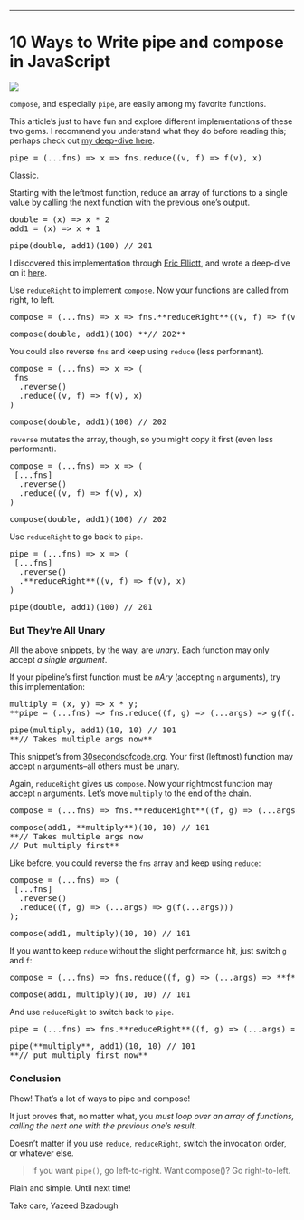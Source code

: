 * * *

# 10 Ways to Write pipe and compose in JavaScript

![](https://cdn-images-1.medium.com/max/1600/1*I2oy7YWlgX6Ej9uGSOGD7Q.jpeg)

`compose`, and especially `pipe`, are easily among my favorite functions.

This article’s just to have fun and explore different implementations of these two gems. I recommend you understand what they do before reading this; perhaps check out [my deep-dive here](https://medium.com/front-end-hacking/pipe-and-compose-in-javascript-5b04004ac937).

<pre name="3336" id="3336" class="graf graf--pre graf-after--p">pipe = (...fns) => x => fns.reduce((v, f) => f(v), x)</pre>

Classic.

Starting with the leftmost function, reduce an array of functions to a single value by calling the next function with the previous one’s output.

<pre name="2fff" id="2fff" class="graf graf--pre graf-after--p">double = (x) => x * 2
add1 = (x) => x + 1</pre>

<pre name="4c85" id="4c85" class="graf graf--pre graf-after--pre">pipe(double, add1)(100) // 201</pre>

I discovered this implementation through [Eric Elliott](https://medium.com/@_ericelliott), and wrote a deep-dive on it [here](https://medium.com/front-end-hacking/pipe-and-compose-in-javascript-5b04004ac937).

Use `reduceRight` to implement `compose`. Now your functions are called from right, to left.

<pre name="29e6" id="29e6" class="graf graf--pre graf-after--p">compose = (...fns) => x => fns.**reduceRight**((v, f) => f(v), x)</pre>

<pre name="fa26" id="fa26" class="graf graf--pre graf-after--pre">compose(double, add1)(100) **// 202**</pre>

You could also reverse `fns` and keep using `reduce` (less performant).

<pre name="2e3d" id="2e3d" class="graf graf--pre graf-after--p">compose = (...fns) => x => (
 fns
  .reverse()
  .reduce((v, f) => f(v), x)
)</pre>

<pre name="f8b5" id="f8b5" class="graf graf--pre graf-after--pre">compose(double, add1)(100) // 202</pre>

`reverse` mutates the array, though, so you might copy it first (even less performant).

<pre name="7edc" id="7edc" class="graf graf--pre graf-after--p">compose = (...fns) => x => (
 [...fns]
  .reverse()
  .reduce((v, f) => f(v), x)
)</pre>

<pre name="2644" id="2644" class="graf graf--pre graf-after--pre">compose(double, add1)(100) // 202</pre>

Use `reduceRight` to go back to `pipe`.

<pre name="c25a" id="c25a" class="graf graf--pre graf-after--p">pipe = (...fns) => x => (
 [...fns]
  .reverse()
  .**reduceRight**((v, f) => f(v), x)
)</pre>

<pre name="7333" id="7333" class="graf graf--pre graf-after--pre">pipe(double, add1)(100) // 201</pre>

### But They’re All Unary

All the above snippets, by the way, are _unary_. Each function may only accept _a single argument_.

If your pipeline’s first function must be _nAry_ (accepting `n` arguments), try this implementation:

<pre name="120b" id="120b" class="graf graf--pre graf-after--p">multiply = (x, y) => x * y;
**pipe = (...fns) => fns.reduce((f, g) => (...args) => g(f(...args)));**</pre>

<pre name="c7cf" id="c7cf" class="graf graf--pre graf-after--pre">pipe(multiply, add1)(10, 10) // 101
**// Takes multiple args now**</pre>

This snippet’s from [30secondsofcode.org](https://30secondsofcode.org/adapter#pipefunctions). Your first (leftmost) function may accept `n` arguments–all others must be unary.

Again, `reduceRight` gives us `compose`. Now your rightmost function may accept `n` arguments. Let’s move `multiply` to the end of the chain.

<pre name="b4ad" id="b4ad" class="graf graf--pre graf-after--p">compose = (...fns) => fns.**reduceRight**((f, g) => (...args) => g(f(...args)));</pre>

<pre name="70b8" id="70b8" class="graf graf--pre graf-after--pre">compose(add1, **multiply**)(10, 10) // 101
**// Takes multiple args now
// Put multiply first**</pre>

Like before, you could reverse the `fns` array and keep using `reduce`:

<pre name="1c59" id="1c59" class="graf graf--pre graf-after--p">compose = (...fns) => (
 [...fns]
  .reverse()
  .reduce((f, g) => (...args) => g(f(...args)))
);</pre>

<pre name="a50a" id="a50a" class="graf graf--pre graf-after--pre">compose(add1, multiply)(10, 10) // 101</pre>

If you want to keep `reduce` without the slight performance hit, just switch `g` and `f`:

<pre name="afab" id="afab" class="graf graf--pre graf-after--p">compose = (...fns) => fns.reduce((f, g) => (...args) => **f**(**g**(...args)));</pre>

<pre name="7524" id="7524" class="graf graf--pre graf-after--pre">compose(add1, multiply)(10, 10) // 101</pre>

And use `reduceRight` to switch back to `pipe`.

<pre name="2f99" id="2f99" class="graf graf--pre graf-after--p">pipe = (...fns) => fns.**reduceRight**((f, g) => (...args) => f(g(...args)));</pre>

<pre name="ae20" id="ae20" class="graf graf--pre graf-after--pre">pipe(**multiply**, add1)(10, 10) // 101
**// put multiply first now**</pre>

### Conclusion

Phew! That’s a lot of ways to pipe and compose!

It just proves that, no matter what, you _must loop over an array of functions, calling the next one with the previous one’s result_.

Doesn’t matter if you use `reduce`, `reduceRight`, switch the invocation order, or whatever else.

> If you want `pipe()`, go left-to-right. Want compose()? Go right-to-left.

Plain and simple. Until next time!

Take care,
Yazeed Bzadough